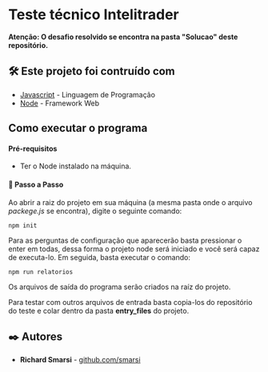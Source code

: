 # Teste técnico Intelitrader

<p><b>Atenção: O desafio resolvido se encontra na pasta "Solucao" deste repositório.</b></p>

## 🛠️ Este projeto foi contruído com 

* [Javascript]() - Linguagem de Programação
* [Node]() - Framework Web


## Como executar o programa

#### Pré-requisitos

* Ter o Node instalado na máquina.

#### 🔧 Passo a Passo 

Ao abrir a raiz do projeto em sua máquina (a mesma pasta onde o arquivo *packege.js* se encontra), digite o seguinte comando:

```
npm init
```

Para as perguntas de configuração que aparecerão basta pressionar o enter em todas, dessa forma o projeto node será iniciado e você será capaz de executa-lo.
Em seguida, basta executar o comando:

```
npm run relatorios
```

Os arquivos de saída do programa serão criados na raíz do projeto.

Para testar com outros arquivos de entrada basta copia-los do repositório do teste e colar dentro da pasta <b>entry_files</b> do projeto.


## ✒️ Autores


* **Richard Smarsi** - [github.com/smarsi](https://github.com/smarsi)
